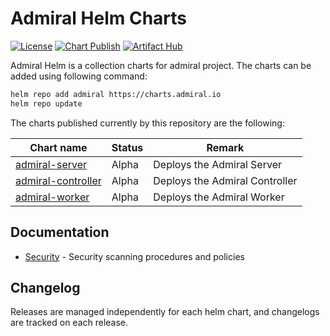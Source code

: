# Admiral Helm Charts

[![License](https://img.shields.io/badge/License-Apache%202.0-blue.svg)](https://opensource.org/licenses/Apache-2.0)
[![Chart Publish](https://github.com/mberwanger/admiral-helm/actions/workflows/publish.yaml/badge.svg?branch=master)](https://github.com/mberwanger/admiral-helm/actions/workflows/publish.yaml)
[![Artifact Hub](https://img.shields.io/endpoint?url=https://artifacthub.io/badge/repository/admiral)](https://artifacthub.io/packages/search?repo=admiral)

Admiral Helm is a collection charts for admiral project. The charts can be added using following command:

```bash
helm repo add admiral https://charts.admiral.io
helm repo update
```

The charts published currently by this repository are the following:

| Chart name                                                                                             | Status | Remark                         |
| ------------------------------------------------------------------------------------------------------ | ------ | ------------------------------ |
| [admiral-server](https://github.com/mberwanger/admiral-helm/tree/master/charts/admiral-server)         | Alpha  | Deploys the Admiral Server     |
| [admiral-controller](https://github.com/mberwanger/admiral-helm/tree/master/charts/admiral-controller) | Alpha  | Deploys the Admiral Controller |
| [admiral-worker](https://github.com/mberwanger/admiral-helm/tree/master/charts/admiral-worker)         | Alpha  | Deploys the Admiral Worker     |

## Documentation

-   [Security](docs/security.md) - Security scanning procedures and policies

## Changelog

Releases are managed independently for each helm chart, and changelogs are tracked on each release.
